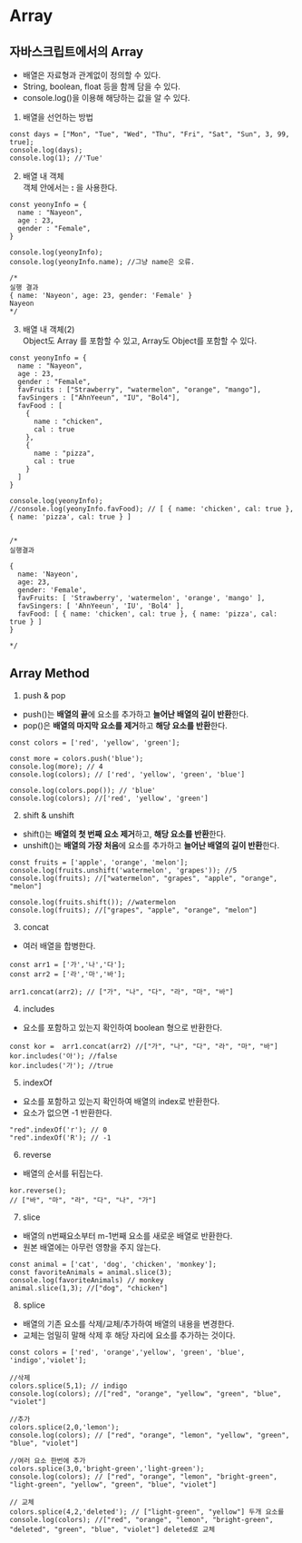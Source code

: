 # Array
## 자바스크립트에서의 Array
* 배열은 자료형과 관계없이 정의할 수 있다.
* String, boolean, float 등을 함께 담을 수 있다.
* console.log()을 이용해 해당하는 값을 알 수 있다. 

1. 배열을 선언하는 방법
```
const days = ["Mon", "Tue", "Wed", "Thu", "Fri", "Sat", "Sun", 3, 99, true];
console.log(days);
console.log(1); //'Tue'
```

2. 배열 내 객체    
객체 안에서는 **:** 을 사용한다. 
```
const yeonyInfo = {
  name : "Nayeon",
  age : 23,
  gender : "Female",
}

console.log(yeonyInfo);
console.log(yeonyInfo.name); //그냥 name은 오류.

/*
실행 결과
{ name: 'Nayeon', age: 23, gender: 'Female' }
Nayeon
*/
```

3. 배열 내 객체(2)   
Object도 Array 를 포함할 수 있고, Array도 Object를 포함할 수 있다.
```
const yeonyInfo = {
  name : "Nayeon",
  age : 23,
  gender : "Female",
  favFruits : ["Strawberry", "watermelon", "orange", "mango"],
  favSingers : ["AhnYeeun", "IU", "Bol4"],
  favFood : [
    {
      name : "chicken",
      cal : true
    },
    {
      name : "pizza",
      cal : true
    }
  ]
}

console.log(yeonyInfo);
//console.log(yeonyInfo.favFood); // [ { name: 'chicken', cal: true }, { name: 'pizza', cal: true } ]


/*
실행결과

{
  name: 'Nayeon',
  age: 23,
  gender: 'Female',
  favFruits: [ 'Strawberry', 'watermelon', 'orange', 'mango' ],
  favSingers: [ 'AhnYeeun', 'IU', 'Bol4' ],
  favFood: [ { name: 'chicken', cal: true }, { name: 'pizza', cal: true } ]
}

*/
```

## Array Method
1) push & pop
- push()는 **배열의 끝**에 요소를 추가하고 **늘어난 배열의 길이 반환**한다.
- pop()은 **배열의 마지막 요소를 제거**하고 **해당 요소를 반환**한다. 
```
const colors = ['red', 'yellow', 'green'];

const more = colors.push('blue');
console.log(more); // 4
console.log(colors); // ['red', 'yellow', 'green', 'blue']

console.log(colors.pop()); // 'blue'
console.log(colors); //['red', 'yellow', 'green']
```

2) shift & unshift
- shift()는 **배열의 첫 번째 요소 제거**하고, **해당 요소를 반환**한다.
- unshift()는 **배열의 가장 처음**에 요소를 추가하고 **늘어난 배열의 길이 반환**한다.
```
const fruits = ['apple', 'orange', 'melon'];
console.log(fruits.unshift('watermelon', 'grapes')); //5
console.log(fruits); //["watermelon", "grapes", "apple", "orange", "melon"]

console.log(fruits.shift()); //watermelon
console.log(fruits); //["grapes", "apple", "orange", "melon"]
```

3) concat 
- 여러 배열을 합병한다.
```
const arr1 = ['가','나','다'];
const arr2 = ['라','마','바'];

arr1.concat(arr2); // ["가", "나", "다", "라", "마", "바"]

```

4) includes
- 요소를 포함하고 있는지 확인하여 boolean 형으로 반환한다.
```
const kor =  arr1.concat(arr2) //["가", "나", "다", "라", "마", "바"]
kor.includes('아'); //false
kor.includes('가'); //true
```

5) indexOf
- 요소를 포함하고 있는지 확인하여 배열의 index로 반환한다.
- 요소가 없으면 -1 반환한다.
```
"red".indexOf('r'); // 0
"red".indexOf('R'); // -1
```

6) reverse
- 배열의 순서를 뒤집는다.
```
kor.reverse();
// ["바", "마", "라", "다", "나", "가"]
```

7) slice
- 배열의 n번째요소부터 m-1번째 요소를 새로운 배열로 반환한다.
- 원본 배열에는 아무런 영향을 주지 않는다.
```
const animal = ['cat', 'dog', 'chicken', 'monkey'];
const favoriteAnimals = animal.slice(3);
console.log(favoriteAnimals) // monkey
animal.slice(1,3); //["dog", "chicken"]
```

8) splice
- 배열의 기존 요소를 삭제/교체/추가하여 배열의 내용을 변경한다.
- 교체는 엄밀히 말해 삭제 후 해당 자리에 요소를 추가하는 것이다.
```
const colors = ['red', 'orange','yellow', 'green', 'blue', 'indigo','violet'];

//삭제
colors.splice(5,1); // indigo
console.log(colors); //["red", "orange", "yellow", "green", "blue", "violet"]

//추가
colors.splice(2,0,'lemon');
console.log(colors); // ["red", "orange", "lemon", "yellow", "green", "blue", "violet"]

//여러 요소 한번에 추가
colors.splice(3,0,'bright-green','light-green');
console.log(colors); // ["red", "orange", "lemon", "bright-green", "light-green", "yellow", "green", "blue", "violet"]

// 교체
colors.splice(4,2,'deleted'); // ["light-green", "yellow"] 두개 요소를
console.log(colors); //["red", "orange", "lemon", "bright-green", "deleted", "green", "blue", "violet"] deleted로 교체
```

